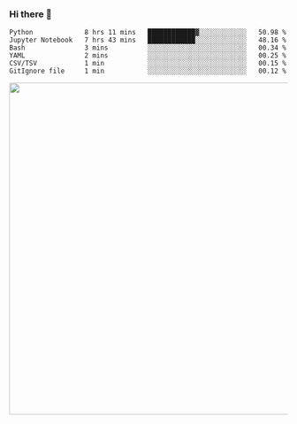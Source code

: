 ### Hi there 👋

<!--START_SECTION:waka-->

```text
Python             8 hrs 11 mins   ████████████▓░░░░░░░░░░░░   50.98 %
Jupyter Notebook   7 hrs 43 mins   ████████████░░░░░░░░░░░░░   48.16 %
Bash               3 mins          ░░░░░░░░░░░░░░░░░░░░░░░░░   00.34 %
YAML               2 mins          ░░░░░░░░░░░░░░░░░░░░░░░░░   00.25 %
CSV/TSV            1 min           ░░░░░░░░░░░░░░░░░░░░░░░░░   00.15 %
GitIgnore file     1 min           ░░░░░░░░░░░░░░░░░░░░░░░░░   00.12 %
```

<!--END_SECTION:waka-->

<img src="https://wakatime.com/share/@QuantumA/fc1cfcd9-4c6f-41e9-9c18-f86f6df42a11.svg?sanitize=true" width="600">

<!--
**QuantumA/QuantumA** is a ✨ _special_ ✨ repository because its `README.md` (this file) appears on your GitHub profile.

Here are some ideas to get you started:

- 🔭 I’m currently working on ...
- 🌱 I’m currently learning ...
- 👯 I’m looking to collaborate on ...
- 🤔 I’m looking for help with ...
- 💬 Ask me about ...
- 📫 How to reach me: ...
- 😄 Pronouns: ...
- ⚡ Fun fact: ...
-->
